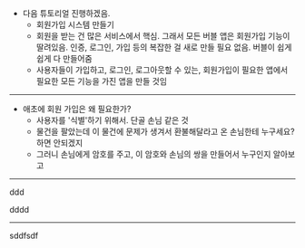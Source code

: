 
- 다음 튜토리얼 진행하겠음.
	- 회원가입 시스템 만들기
	- 회원을 받는 건 많은 서비스에서 핵심. 그래서 모든 버블 앱은 회원가입 기능이 딸려있음. 인증, 로그인, 가입 등의 복잡한 걸 새로 만들 필요 없음. 버블이 쉽게 쉽게 다 만들어줌
	- 사용자들이 가입하고, 로그인, 로그아웃할 수 있는, 회원가입이 필요한 앱에서 필요한 모든 기능을 가진 앱을 만들 것임
--- 
- 애초에 회원 가입은 왜 필요한가?
	- 사용자를 '식별'하기 위해서. 단골 손님 같은 것
	- 물건을 팔았는데 이 물건에 문제가 생겨서 환불해달라고 온 손님한테 누구세요? 하면 안되겠지
	- 그러니 손님에게 암호를 주고, 이 암호와 손님의 쌍을 만들어서 누구인지 알아보고 

---
ddd

dddd

---

sddfsdf